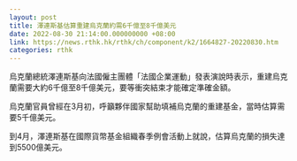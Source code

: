 ```yaml
---
layout: post
title: 澤連斯基估算重建烏克蘭約需6千億至8千億美元
date: 2022-08-30 21:14:00.000000000 +08:00
link: https://news.rthk.hk/rthk/ch/component/k2/1664827-20220830.htm
categories: rthk
---
```


烏克蘭總統澤連斯基向法國僱主團體「法國企業運動」發表演說時表示，重建烏克蘭需要大約6千億至8千億美元，要等衝突結束才能確定準確金額。

烏克蘭官員曾經在3月初，呼籲夥伴國家幫助填補烏克蘭的重建基金，當時估算需要5千億美元。

到4月，澤連斯基在國際貨幣基金組織春季例會活動上就說，估算烏克蘭的損失達到5500億美元。

